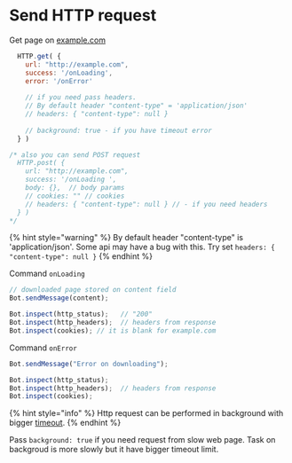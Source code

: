 # Send HTTP request

Get page on [example.com](http://example.com)

```javascript
  HTTP.get( {
    url: "http://example.com",
    success: '/onLoading',
    error: '/onError'
    
    // if you need pass headers.
    // By default header "content-type" = 'application/json'
    // headers: { "content-type": null }
    
    // background: true - if you have timeout error
  } )

/* also you can send POST request
  HTTP.post( {
    url: "http://example.com",
    success: '/onLoading ',
    body: {},  // body params
    // cookies: "" // cookies
    // headers: { "content-type": null } // - if you need headers
  } )
*/
```

{% hint style="warning" %}
By default header "content-type" is 'application/json'. Some api may have a bug with this. Try set `headers: { "content-type": null }`
{% endhint %}

Command `onLoading`

```javascript
// downloaded page stored on content field
Bot.sendMessage(content);

Bot.inspect(http_status);   // "200"
Bot.inspect(http_headers);  // headers from response
Bot.inspect(cookies); // it is blank for example.com
```

Command `onError`

```javascript
Bot.sendMessage("Error on downloading");

Bot.inspect(http_status);
Bot.inspect(http_headers);  // headers from response
Bot.inspect(cookies);
```

{% hint style="info" %}
Http request can be performed in background with bigger [timeout](../limitations.md).
{% endhint %}

Pass `background: true` if you need request from slow web page. Task on backgroud is more slowly but it have bigger timeout limit.



